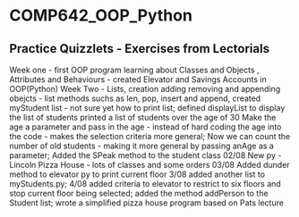 # COMP642_OOP_Python

## Practice Quizzlets - Exercises from Lectorials

 Week one - first OOP program learning about Classes and Objects , Attributes and Behaviours - created Elevator and Savings Accounts in OOP(Python)
 Week Two - Lists, creation adding removing and appending obejcts - list methods suchs as len, pop, insert and append, created myStudent list - not sure yet how to print list;
 defined displayList to display the list of students
 printed a list of students over the age of 30
Make the age a parameter and pass in the age - instead of hard coding the age into the code - makes the selection criteria more general;
Now we can count the number of old students - making it more general by passing anAge as a parameter;
Added the SPeak method to the student class
02/08 New py - Lincoln Pizza House - lots of classes and some orders
03/08 Added dunder method to elevator py to print current floor
3/08 added another list to myStudents.py;
4/08 added criteria to elevator to restrict to six floors and stop current floor being selected;
added the method addPerson to the Student list;
wrote a simplified pizza house program based on Pats lecture

